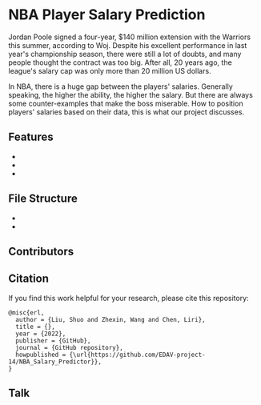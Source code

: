 # NBA Player Salary Prediction

Jordan Poole signed a four-year, $140 million extension with the Warriors this summer, according to Woj. Despite his excellent performance in last year's championship season, there were still a lot of doubts, and many people thought the contract was too big. After all, 20 years ago, the league's salary cap was only more than 20 million US dollars. 

In NBA, there is a huge gap between the players' salaries. Generally speaking, the higher the ability, the higher the salary. But there are always some counter-examples that make the boss miserable. How to position players' salaries based on their data, this is what our project discusses.

## Features

- 
- 

- 

## File Structure

- 

- 

## Contributors

## Citation

If you find this work helpful for your research, please cite this repository:

```
@misc{erl,
  author = {Liu, Shuo and Zhexin, Wang and Chen, Liri},
  title = {},
  year = {2022},
  publisher = {GitHub},
  journal = {GitHub repository},
  howpublished = {\url{https://github.com/EDAV-project-14/NBA_Salary_Predictor}},
}
```

## Talk